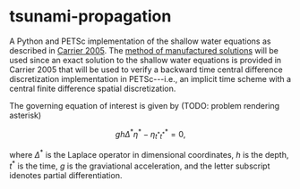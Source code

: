# tsunami-propagation

A Python and PETSc implementation of the shallow water equations as described 
in [Carrier 2005](https://www.techscience.com/CMES/v10n2/24866). The [method
of manufactured solutions](https://mooseframework.inl.gov/python/mms.html) will
be used since an exact solution to the shallow water equations is provided in 
Carrier 2005 that will be used to verify a backward time central difference
discretization implementation in PETSc---i.e., an implicit time scheme with a 
central finite difference spatial discretization.

The governing equation of interest is given by (TODO: problem rendering
asterisk)

$$
g h \Delta^* \eta^* - \eta_{t^* t^*}^*= 0,
$$

where $\Delta^*$ is the Laplace operator in dimensional coordinates, $h$ is the
depth, $t^*$ is the time, $g$ is the graviational acceleration, and the letter
subscript idenotes partial differentiation.
